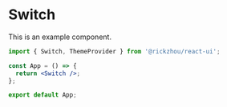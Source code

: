 # Switch

This is an example component.

```jsx
import { Switch, ThemeProvider } from '@rickzhou/react-ui';

const App = () => {
  return <Switch />;
};

export default App;
```
